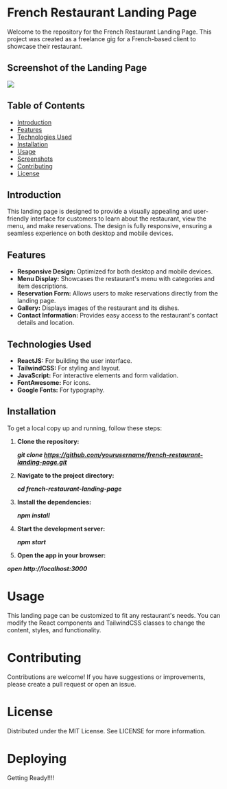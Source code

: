 # French Restaurant Landing Page

Welcome to the repository for the French Restaurant Landing Page. This project was created as a freelance gig for a French-based client to showcase their restaurant.

## Screenshot of the Landing Page

![](https://github.com/Sud-7/French-Restaurant/blob/master/15.07.2024_20.19.51_REC.gif)

## Table of Contents

- [Introduction](#introduction)
- [Features](#features)
- [Technologies Used](#technologies-used)
- [Installation](#installation)
- [Usage](#usage)
- [Screenshots](#screenshots)
- [Contributing](#contributing)
- [License](#license)

## Introduction

This landing page is designed to provide a visually appealing and user-friendly interface for customers to learn about the restaurant, view the menu, and make reservations. The design is fully responsive, ensuring a seamless experience on both desktop and mobile devices.

## Features

- **Responsive Design:** Optimized for both desktop and mobile devices.
- **Menu Display:** Showcases the restaurant's menu with categories and item descriptions.
- **Reservation Form:** Allows users to make reservations directly from the landing page.
- **Gallery:** Displays images of the restaurant and its dishes.
- **Contact Information:** Provides easy access to the restaurant's contact details and location.

## Technologies Used

- **ReactJS:** For building the user interface.
- **TailwindCSS:** For styling and layout.
- **JavaScript:** For interactive elements and form validation.
- **FontAwesome:** For icons.
- **Google Fonts:** For typography.

## Installation

To get a local copy up and running, follow these steps:

1. **Clone the repository:**

   **_git clone https://github.com/yourusername/french-restaurant-landing-page.git_**

2. **Navigate to the project directory:**

   **_cd french-restaurant-landing-page_**

3. **Install the dependencies:**

   **_npm install_**

4. **Start the development server:**

   **_npm start_**

5. **Open the app in your browser:**

**_open http://localhost:3000_**

# Usage

This landing page can be customized to fit any restaurant's needs. You can modify the React components and TailwindCSS classes to change the content, styles, and functionality.

# Contributing

Contributions are welcome! If you have suggestions or improvements, please create a pull request or open an issue.

# License

Distributed under the MIT License. See LICENSE for more information.

# Deploying

Getting Ready!!!!
